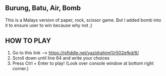 ## Burung, Batu, Air, Bomb

This is a Malays version of paper, rock, scissor game. But I added bomb into it to ensure user to win because why not ;)

## HOW TO PLAY

1. Go to this link --> https://jsfiddle.net/yazidrahimi1/r502efkd/6/
2. Scroll down until line 64 and write your choices
3. Press Ctrl + Enter to play! (Look over console window at bottom right corner.)
